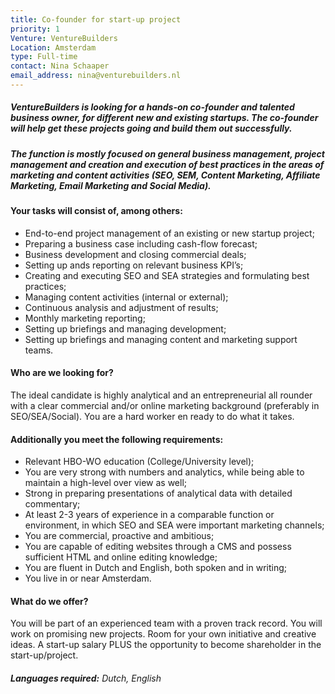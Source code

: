 ```yaml
---
title: Co-founder for start-up project
priority: 1
Venture: VentureBuilders
Location: Amsterdam
type: Full-time
contact: Nina Schaaper
email_address: nina@venturebuilders.nl
---
```


##### VentureBuilders is looking for a hands-on co-founder and talented business owner, for different new and existing startups. The co-founder will help get these projects going and build them out successfully.

##### The function is mostly focused on general business management, project management and creation and execution of best practices in the areas of marketing and content activities (SEO, SEM, Content Marketing, Affiliate Marketing, Email Marketing and Social Media).

#### Your tasks will consist of, among others:

- End-to-end project management of an existing or new startup project;
- Preparing a business case including cash-flow forecast;
- Business development and closing commercial deals;
- Setting up ands reporting on relevant business KPI’s;
- Creating and executing SEO and SEA strategies and formulating best practices;
- Managing content activities (internal or external);
- Continuous analysis and adjustment of results;
- Monthly marketing reporting;
- Setting up briefings and managing development;
- Setting up briefings and managing content and marketing support teams.

#### Who are we looking for?

The ideal candidate is highly analytical and an entrepreneurial all rounder with a clear commercial and/or online marketing background (preferably in SEO/SEA/Social). You are a hard worker en ready to do what it takes.

#### Additionally you meet the following requirements:

- Relevant HBO-WO education (College/University level);
- You are very strong with numbers and analytics, while being able to maintain a high-level over view as well;
- Strong in preparing presentations of analytical data with detailed commentary;
- At least 2-3 years of experience in a comparable function or environment, in which SEO and SEA were important marketing channels;
- You are commercial, proactive and ambitious;
- You are capable of editing websites through a CMS and possess sufficient HTML and online editing knowledge;
- You are fluent in Dutch and English, both spoken and in writing;
- You live in or near Amsterdam.

#### What do we offer?
You will be part of an experienced team with a proven track record. You will work on promising new projects. Room for your own initiative and creative ideas. A start-up salary PLUS the opportunity to become shareholder in the start-up/project.

###### **Languages required:** Dutch, English
